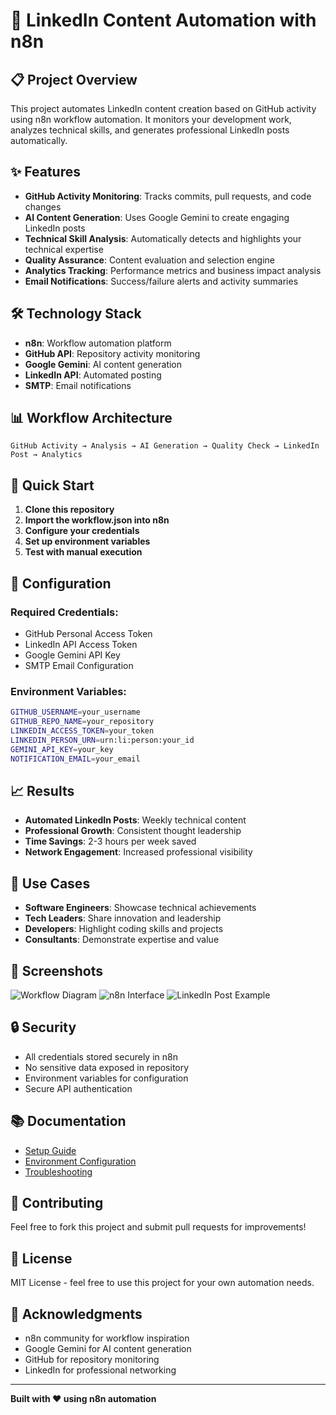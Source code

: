 # 🚀 LinkedIn Content Automation with n8n

## 📋 **Project Overview**

This project automates LinkedIn content creation based on GitHub activity using n8n workflow automation. It monitors your development work, analyzes technical skills, and generates professional LinkedIn posts automatically.

## ✨ **Features**

- **GitHub Activity Monitoring**: Tracks commits, pull requests, and code changes
- **AI Content Generation**: Uses Google Gemini to create engaging LinkedIn posts
- **Technical Skill Analysis**: Automatically detects and highlights your technical expertise
- **Quality Assurance**: Content evaluation and selection engine
- **Analytics Tracking**: Performance metrics and business impact analysis
- **Email Notifications**: Success/failure alerts and activity summaries

## 🛠️ **Technology Stack**

- **n8n**: Workflow automation platform
- **GitHub API**: Repository activity monitoring
- **Google Gemini**: AI content generation
- **LinkedIn API**: Automated posting
- **SMTP**: Email notifications

## 📊 **Workflow Architecture**

```
GitHub Activity → Analysis → AI Generation → Quality Check → LinkedIn Post → Analytics
```

## 🚀 **Quick Start**

1. **Clone this repository**
2. **Import the workflow.json into n8n**
3. **Configure your credentials**
4. **Set up environment variables**
5. **Test with manual execution**

## 🔧 **Configuration**

### **Required Credentials:**
- GitHub Personal Access Token
- LinkedIn API Access Token
- Google Gemini API Key
- SMTP Email Configuration

### **Environment Variables:**
```bash
GITHUB_USERNAME=your_username
GITHUB_REPO_NAME=your_repository
LINKEDIN_ACCESS_TOKEN=your_token
LINKEDIN_PERSON_URN=urn:li:person:your_id
GEMINI_API_KEY=your_key
NOTIFICATION_EMAIL=your_email
```

## 📈 **Results**

- **Automated LinkedIn Posts**: Weekly technical content
- **Professional Growth**: Consistent thought leadership
- **Time Savings**: 2-3 hours per week saved
- **Network Engagement**: Increased professional visibility

## 🎯 **Use Cases**

- **Software Engineers**: Showcase technical achievements
- **Tech Leaders**: Share innovation and leadership
- **Developers**: Highlight coding skills and projects
- **Consultants**: Demonstrate expertise and value

## 📱 **Screenshots**

![Workflow Diagram](screenshots/workflow-diagram.png)
![n8n Interface](screenshots/n8n-interface.png)
![LinkedIn Post Example](screenshots/linkedin-post-example.png)

## 🔒 **Security**

- All credentials stored securely in n8n
- No sensitive data exposed in repository
- Environment variables for configuration
- Secure API authentication

## 📚 **Documentation**

- [Setup Guide](setup-guide.md)
- [Environment Configuration](environment-setup.md)
- [Troubleshooting](troubleshooting.md)

## 🤝 **Contributing**

Feel free to fork this project and submit pull requests for improvements!

## 📄 **License**

MIT License - feel free to use this project for your own automation needs.

## 🎉 **Acknowledgments**

- n8n community for workflow inspiration
- Google Gemini for AI content generation
- GitHub for repository monitoring
- LinkedIn for professional networking

---

**Built with ❤️ using n8n automation**

